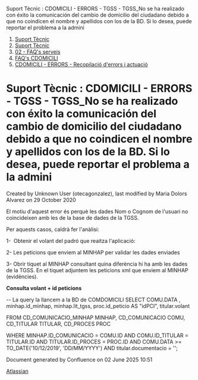 Suport Tècnic : CDOMICILI - ERRORS - TGSS - TGSS\_No se ha realizado con éxito la comunicación del cambio de domicilio del ciudadano debido a que no coindicen el nombre y apellidos con los de la BD. Si lo desea, puede reportar el problema a la admini  

1.  [Suport Tècnic](index.html)
2.  [Suport Tècnic](13893782.html)
3.  [02 - FAQ's serveis](26313393.html)
4.  [FAQ's CDOMICILI](28705548.html)
5.  [CDOMICILI - ERRORS - Recopilació d'errors i actuació](36340023.html)

Suport Tècnic : CDOMICILI - ERRORS - TGSS - TGSS\_No se ha realizado con éxito la comunicación del cambio de domicilio del ciudadano debido a que no coindicen el nombre y apellidos con los de la BD. Si lo desea, puede reportar el problema a la admini
==========================================================================================================================================================================================================================================================

Created by Unknown User (otecagonzalez), last modified by Maria Dolors Alvarez on 29 October 2020

El motiu d'aquest error és perquè les dades Nom o Cognom de l'usuari no coincideixen amb les de la base de dades de la TGSS. 

  

Per aquests casos, caldrà fer l'anàlisi: 

1-  Obtenir el volant del padró que reaitza l'aplicació:

  

2- Les peticions que enviem al MINHAP per validar les dades enviades

  

3- Obrir tiquet al MINHAP consultant quina diferència hi ha amb les dades de la TGSS. En el tiquet adjuntem les peticions xml que enviem al MINHAP (evidències). 

  

**Consulta volant + id peticions**

\-- La query la llancem a la BD de COMDOMICILI 
SELECT COMU.DATA , minhap.id\_minhap,
         minhap.lit\_tgss,
       proc.id\_peticio AS "idPCI",
       titular.volant
       
  FROM CD\_COMUNICACIO\_MINHAP MINHAP,
       CD\_COMUNICACIO        COMU,
       CD\_TITULAR            TITULAR,
       CD\_PROCES             PROC

 WHERE MINHAP.ID\_COMUNICACIO = COMU.ID
   AND COMU.ID\_TITULAR = TITULAR.ID
   AND TITULAR.ID\_PROCES = PROC.ID
   AND COMU.DATA >= TO\_DATE('10/12/2019', 'DD/MM/YYYY')
   AND titular.documentacio = '';

  

Document generated by Confluence on 02 June 2025 10:51

[Atlassian](http://www.atlassian.com/)